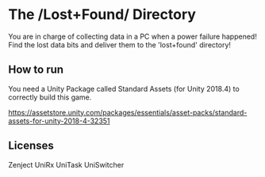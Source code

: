 # The /Lost+Found/ Directory

You are in charge of collecting data in a PC when a power failure happened! Find the lost data bits and deliver them to the 'lost+found' directory!

## How to run

You need a Unity Package called Standard Assets (for Unity 2018.4) to correctly build this game.

https://assetstore.unity.com/packages/essentials/asset-packs/standard-assets-for-unity-2018-4-32351

## Licenses

Zenject
UniRx
UniTask
UniSwitcher
